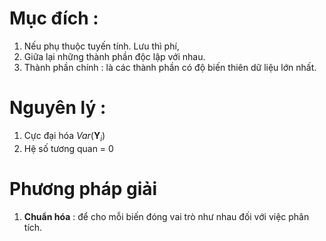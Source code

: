 <script type="text/javascript"  src="http://cdn.mathjax.org/mathjax/latest/MathJax.js?config=TeX-AMS-MML_HTMLorMML">  
</script>
# Mục đích :
1. Nếu phụ thuộc tuyến tính. Lưu thì phí,
2. Giữa lại những thành phần độc lập với nhau.
3. Thành phần chính : là các thành phần có độ biến thiên dữ liệu lớn nhất.
# Nguyên lý :
1. Cực đại hóa $Var(\mathbf{Y}_i)$
2. Hệ số tương quan = 0

# Phương pháp giải
1. **Chuẩn hóa** : để cho mỗi biến đóng vai trò như nhau đối với việc phân tích.

<!--stackedit_data:
eyJoaXN0b3J5IjpbLTI2MzQxNDIwLDEyMTI4MzA4MjBdfQ==
-->